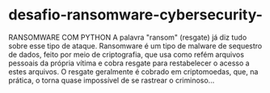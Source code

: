 # desafio-ransomware-cybersecurity-

RANSOMWARE COM PYTHON
A palavra "ransom" (resgate) já diz tudo sobre esse tipo de ataque. Ransomware é um tipo de malware de sequestro de dados, feito por meio de criptografia, que usa como refém arquivos pessoais da própria vítima e cobra resgate para restabelecer o acesso a estes arquivos. O resgate geralmente é cobrado em criptomoedas, que, na prática, o torna quase impossível de se rastrear o criminoso...
